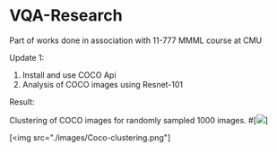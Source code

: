 # VQA-Research
Part of works done in association with 11-777 MMML course at CMU

Update 1:
1. Install and use COCO Api
2. Analysis of COCO images using Resnet-101

Result:

Clustering of COCO images for randomly sampled 1000 images.
#[<img src="./images/cover_1.jpg" width="348">]


[<img src="./images/Coco-clustering.png"]